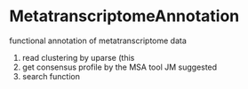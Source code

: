 # MetatranscriptomeAnnotation
functional annotation of metatranscriptome data

1. read clustering by uparse (this
2. get consensus profile by the MSA tool JM suggested 
3. search function
